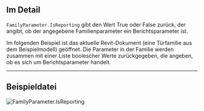 ## Im Detail
`FamilyParameter.IsReporting` gibt den Wert True oder False zurück, der angibt, ob der angegebene Familienparameter ein Berichtsparameter ist.

Im folgenden Beispiel ist das aktuelle Revit-Dokument (eine Türfamilie aus dem Beispielmodell) geöffnet. Die Parameter in der Familie werden zusammen mit einer Liste boolescher Werte zurückgegeben, die angeben, ob es sich um Berichtsparameter handelt.
___
## Beispieldatei

![FamilyParameter.IsReporting](./Revit.Elements.FamilyParameter.IsReporting_img.jpg)
